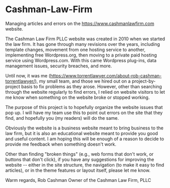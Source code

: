 # Cashman-Law-Firm
Managing articles and errors on the https://www.cashmanlawfirm.com website.

The Cashman Law Firm PLLC website was created in 2010 when we started the law firm.  It has gone through many revisions over the years, including template changes, movement from one hosting service to another, implementing free Wordpress.org, then moving to a private paid hosting service using Wordpress.com.  With this came Wordpress plug-ins, data management issues, security breaches, and more.

Until now, it was me (https://www.torrentlawyer.com/about-rob-cashman-torrentlawyer/), my small team, and those we hired out on a project-by-project basis to fix problems as they arose.  However, other than searching through the website regularly to find errors, I relied on website visitors to let me know when something on the website broke or stopped working.

The purpose of this project is to hopefully organize the website issues that pop up.  I will have my team use this to point out errors on the site that they find, and hopefully you (my readers) will do the same.

Obviously the website is a business website meant to bring business to the law firm, but it is also an educational website meant to provide you good and useful content.  I am hoping this will be enough of a reason to decide to provide me feedback when something doesn't work.

Other than finding "broken things" (e.g., web forms that don't work, or buttons that don't click), if you have any suggestions for improving the website -- either in the site structure, the navigation (to make it easy to find articles), or in the theme features or layout itself, please let me know.

Warm regards,
Rob Cashman
Owner of the Cashman Law Firm, PLLC
